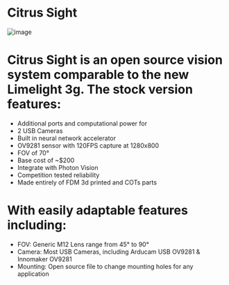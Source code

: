 # Citrus Sight 
![image](https://github.com/danielw0988/RoboLancers-Hardware/assets/121208950/4986f92d-5b55-4de6-8f01-2310c4bc7197)


# Citrus Sight is an open source vision system comparable to the new Limelight 3g. The stock version features: 

 - Additional ports and computational power for
 - 2 USB Cameras
 - Built in neural network accelerator
 - OV9281 sensor with 120FPS capture at 1280x800
 - FOV of 70°
 - Base cost of ~$200
 - Integrate with Photon Vision
 - Competition tested reliability 
 - Made entirely of FDM 3d printed and COTs parts

# With easily adaptable features including:

 - FOV: Generic M12 Lens range from 45° to 90°
 - Camera: Most USB Cameras, including Arducam USB OV9281 & Innomaker OV9281
 - Mounting: Open source file to change mounting holes for any application 
